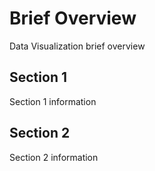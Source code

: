 # Brief Overview
Data Visualization brief overview

## Section 1
Section 1 information

## Section 2
Section 2 information